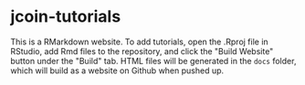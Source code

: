 # jcoin-tutorials

This is a RMarkdown website. To add tutorials, open the .Rproj file in RStudio, add Rmd files to the repository, and click the "Build Website" button under the "Build" tab. HTML files will be generated in the `docs` folder, which will build as a website on Github when pushed up.
